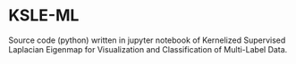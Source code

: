# KSLE-ML
Source code (python) written in jupyter notebook of Kernelized Supervised Laplacian Eigenmap for Visualization and Classification of Multi-Label Data.
